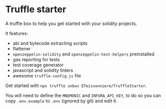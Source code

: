 # Truffle starter

A truffle box to help you get started with your solidity projects.

It features:
- abi and bytecode extracting scripts
- flattener
- `openzeppelin-solidity` and `openzeppelin-test-helpers` preinstalled
- gas reporting for tests
- test coverage generator
- javascript and solidity linters
- awesome `truffle-config.js` file

Get started with `npx truffle unbox ETeissonniere/TruffleStarter`.

You will need to define the `MNEMONIC` and `INFURA_API_KEY`, to do so you
can copy `.env.example` to `.env` (ignored by git) and edit it.
